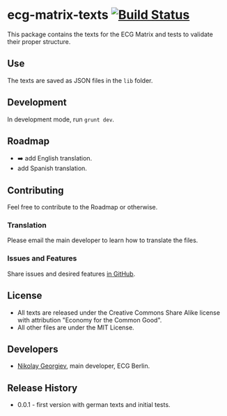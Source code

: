ecg-matrix-texts [![Build Status][travis-image]][travis-url]
================

This package contains the texts for the ECG Matrix and tests to validate their proper structure.

## Use

The texts are saved as JSON files in the `lib` folder.

## Development

In development mode, run ``grunt dev``.

## Roadmap

* :arrow_right: add English translation.
* add Spanish translation.

## Contributing

Feel free to contribute to the Roadmap or otherwise.

### Translation

Please email the main developer to learn how to translate the files.

### Issues and Features

Share issues and desired features [in GitHub](https://github.com/ecogood/ecg-quicktest-texts/issues).


## License

* All texts are released under the Creative Commons Share Alike license with attribution "Economy for the Common Good".
* All other files are under the MIT License.


## Developers

* [Nikolay Georgiev](http://nikolay-georgiev.net/), main developer, ECG Berlin.

## Release History

* 0.0.1 - first version with german texts and initial tests.


[travis-image]: https://travis-ci.org/ecogood/ecg-matrix-texts.svg?branch=master
[travis-url]: https://travis-ci.org/ecogood/ecg-matrix-texts
